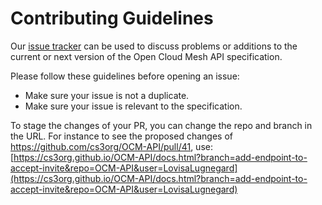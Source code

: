 # Contributing Guidelines

Our [issue tracker](https://github.com/cs3org/OCM-API/issues) can be used to discuss problems or additions to the current or next version of the Open Cloud Mesh API specification.

Please follow these guidelines before opening an issue:

* Make sure your issue is not a duplicate.
* Make sure your issue is relevant to the specification.

To stage the changes of your PR, you can change the repo and branch in the URL.
For instance to see the proposed changes of https://github.com/cs3org/OCM-API/pull/41, use:
[https://cs3org.github.io/OCM-API/docs.html?branch=add-endpoint-to-accept-invite&repo=OCM-API&user=LovisaLugnegard](https://cs3org.github.io/OCM-API/docs.html?branch=add-endpoint-to-accept-invite&repo=OCM-API&user=LovisaLugnegard)
